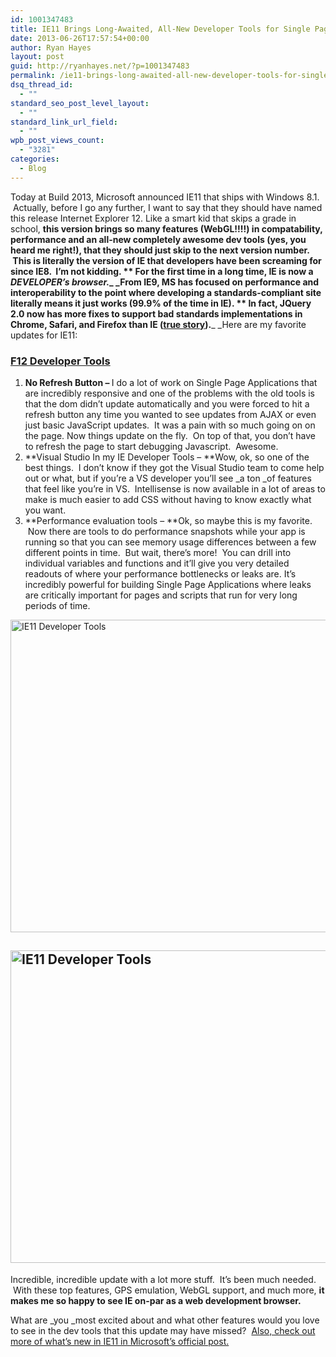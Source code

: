 ```yaml
---
id: 1001347483
title: IE11 Brings Long-Awaited, All-New Developer Tools for Single Page Apps
date: 2013-06-26T17:57:54+00:00
author: Ryan Hayes
layout: post
guid: http://ryanhayes.net/?p=1001347483
permalink: /ie11-brings-long-awaited-all-new-developer-tools-for-single-page-apps/
dsq_thread_id:
  - ""
standard_seo_post_level_layout:
  - ""
standard_link_url_field:
  - ""
wpb_post_views_count:
  - "3281"
categories:
  - Blog
---
```

Today at Build 2013, Microsoft announced IE11 that ships with Windows 8.1.  Actually, before I go any further, I want to say that they should have named this release Internet Explorer 12. Like a smart kid that skips a grade in school, **this version brings so many features (WebGL!!!!) in compatability, performance and an all-new completely awesome dev tools (yes, you heard me right!), that they should just skip to the next version number.  **This is literally the version of IE that developers have been screaming for since IE8.  I&#8217;m not kidding. ** For the first time in a long time, IE is now a _DEVELOPER&#8217;s browser._**_ _From IE9, MS has focused on performance and interoperability to the point where developing a standards-compliant site literally means it just works (99.9% of the time in IE). ** In fact, JQuery 2.0 now has more fixes to support bad standards implementations in Chrome, Safari, and Firefox than IE ([true story](http://blog.jquery.com/2013/01/14/the-state-of-jquery-2013/)).**_ _Here are my favorite updates for IE11:<!--more-->

### [F12 Developer Tools](http://msdn.microsoft.com/en-US/library/ie/bg182632(v=vs.85))

  1. <span style="line-height: 13px;"><b>No Refresh Button &#8211; </b>I do a lot of work on Single Page Applications that are incredibly responsive and one of the problems with the old tools is that the dom didn&#8217;t update automatically and you were forced to hit a refresh button any time you wanted to see updates from AJAX or even just basic JavaScript updates.  It was a pain with so much going on on the page. Now things update on the fly.  On top of that, you don&#8217;t have to refresh the page to start debugging Javascript.  Awesome.</span>
  2. **Visual Studio In my IE Developer Tools &#8211; **Wow, ok, so one of the best things.  I don&#8217;t know if they got the Visual Studio team to come help out or what, but if you&#8217;re a VS developer you&#8217;ll see _a ton _of features that feel like you&#8217;re in VS.  Intellisense is now available in a lot of areas to make is much easier to add CSS without having to know exactly what you want.
  3. **Performance evaluation tools &#8211; **Ok, so maybe this is my favorite.  Now there are tools to do performance snapshots while your app is running so that you can see memory usage differences between a few different points in time.  But wait, there&#8217;s more!  You can drill into individual variables and functions and it&#8217;ll give you very detailed readouts of where your performance bottlenecks or leaks are. It&#8217;s incredibly powerful for building Single Page Applications where leaks are critically important for pages and scripts that run for very long periods of time.

[<img class="alignnone size-full wp-image-1001347488" alt="IE11 Developer Tools" src="http://res.cloudinary.com/ryanhayes-net/image/upload/v1382116574/IC666321_drlrxz.png" width="735" height="500" />](http://res.cloudinary.com/ryanhayes-net/image/upload/v1382116574/IC666321_drlrxz.png)

## [<img class="alignnone size-full wp-image-1001347485" alt="IE11 Developer Tools" src="http://res.cloudinary.com/ryanhayes-net/image/upload/v1382116575/IC6663221_nv7qzv.png" width="735" height="500" />](http://res.cloudinary.com/ryanhayes-net/image/upload/v1382116575/IC6663221_nv7qzv.png)

Incredible, incredible update with a lot more stuff.  It&#8217;s been much needed.  With these top features, GPS emulation, WebGL support, and much more, **it makes me so happy to see IE on-par as a web development browser.**

What are _you _most excited about and what other features would you love to see in the dev tools that this update may have missed?  [Also, check out more of what&#8217;s new in IE11 in Microsoft&#8217;s official post.](http://msdn.microsoft.com/en-US/library/ie/bg182625(v=vs.85))
